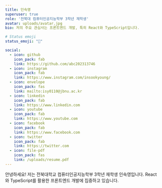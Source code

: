 ```yaml
---
title: 인숙영
superuser: true
role: '전북대 컴퓨터인공지능학부 3학년 재학생'
avatar: uploads/avatar.jpg
bio: 저의 주요 관심사는 프론트엔드 개발, 특히 React와 TypeScript입니다.

# Status emoji
status_emoji: "🐥"

social:
  - icon: github
    icon_pack: fab
    link: https://github.com/abc202313746
  - icon: instagram
    icon_pack: fab
    link: https://www.instagram.com/insookyoung/
  - icon: envelope
    icon_pack: fas
    link: mailto:isy0110@jbnu.ac.kr
  - icon: linkedin
    icon_pack: fab
    link: https://www.linkedin.com
  - icon: youtube
    icon_pack: fab
    link: https://www.youtube.com
  - icon: facebook
    icon_pack: fab
    link: https://www.facebook.com
  - icon: twitter
    icon_pack: fab
    link: https://twitter.com
  - icon: file-pdf
    icon_pack: fas
    link: /uploads/resume.pdf
---
```


안녕하세요! 저는 전북대학교 컴퓨터인공지능학부 3학년 재학생 인숙영입니다. 
React와 TypeScript를 활용한 프론트엔드 개발에 집중하고 있습니다.
